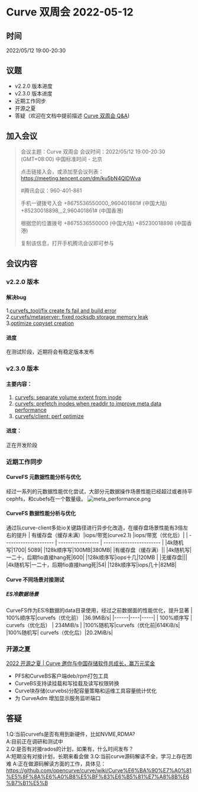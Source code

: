 # Curve 双周会 2022-05-12

## 时间

2022/05/12 19:00-20:30

## 议题
- v2.2.0 版本进度
- v2.3.0 版本进度
- 近期工作同步
- 开源之夏
- 答疑（欢迎在文档中提前描述 [Curve 双周会 Q&A](https://docs.qq.com/doc/DYWlaVGtMclNSR212))

## 加入会议

>会议主题：Curve 双周会
>会议时间：2022/05/12 19:00-20:30 (GMT+08:00) 中国标准时间 - 北京
>
>点击链接入会，或添加至会议列表：
>https://meeting.tencent.com/dm/ku5bN4QlDWva
>
>#腾讯会议：960-401-861
>
>手机一键拨号入会
>+8675536550000,,960401861# (中国大陆)
>+85230018898,,,2,960401861# (中国香港)
>
>根据您的位置拨号
>+8675536550000 (中国大陆)
>+85230018898 (中国香港)
>
>复制该信息，打开手机腾讯会议即可参与

## 会议内容
### v2.2.0 版本
#### 解决bug
1.[curvefs_tool/fix create fs fail and build error](https://github.com/opencurve/curve/pull/1392)  
2.[curvefs/metaserver: fixed rocksdb storage memory leak](https://github.com/opencurve/curve/pull/1395)  
3.[optimize copyset creation](https://github.com/opencurve/curve/pull/1211)
#### 进度
在测试阶段，近期将会有稳定版本发布

### v2.3.0 版本

#### 主要内容：

1. [curvefs: separate volume extent from inode](https://github.com/opencurve/curve/pull/1390/commits/d23f2d0275e27d5a227bdd64f90382164cb38568)
2. [curvefs: prefetch inodes when readdir to improve meta data performance ](https://github.com/opencurve/curve/pull/1329/commits/da30147604d4c4f570660a30a0905c628a097838) 
3. [curvefs/client: perf optimize ](https://github.com/opencurve/curve/pull/1194/commits/10a70c1e9f29ad4acf8b6e2f2bd514603998886d) 


#### 进度：
正在开发阶段



### 近期工作同步
#### CurveFS 元数据性能分析与优化
经过一系列的元数据性能优化尝试，大部分元数据操作场景性能已经超过或者持平cephfs，和cubefs在一个数量级。
![meta_performance.png](./images/meta_performance.png)
#### CurveFS 数据性能分析与优化
通过队curve-client多处io关键路径进行异步化改造，在缓存盘场景性能有3倍左右的提升
| 有缓存盘（缓存未满）|iops/带宽(curve2.1) |iops/带宽（优化后）|
| --------------------- | ----------------- | ------------------------ |
|4k随机写|1700| 5089|
|128k顺序写|100MB|380MB|
|有缓存盘（缓存满）||
|4k随机写|一二十，后期fio直接hang死|600|
|128k顺序写|iops十几|120MB |
|无缓存盘|||
|4k随机写|一二十，后期fio直接hang死|54|
|128k顺序写|iops几十|82MB|
#### Curve 不同场景对接测试
##### ES冷数据场景
CurveFS作为ES冷数据的data目录使用，经过之前数据面的性能优化，提升显著
| 100%顺序写|curvefs（优化前） |36.9MiB/s|
|------|----|-----|
| 100%顺序写 | curvefs（优化后） | 234MiB/s |
|100%随机写|curvefs（优化前|614KiB/s|
|100%随机写| curvefs（优化后）|20.2MiB/s|

### 开源之夏
[2022 开源之夏 | Curve 邀你与中国存储软件共成长，赢万元奖金](https://mp.weixin.qq.com/s/EklEtm_HUeQkicqWcfYbvA)
- PFS和CurveBS客户端deb/rpm打包工具
- CurveBS支持读挂载和写挂载及读写权限转换
- Curve块存储(curvebs)分配容量策略和运维工具容量统计优化
- 为 CurveAdm 增加显示服务监听端口

## 答疑
1.Q:当前curvefs是否有用到新硬件，比如NVME,RDMA?  
  A:目前正在调研和测试中  
2.Q:是否有对接rados的计划，如果有，什么时间发布？  
  A:短期没有对接计划，长期来看会做
3.Q:当前curve源码解读不全，学习上存在困难
  A:正在做源码解读方面的工作，具体见：https://github.com/opencurve/curve/wiki/Curve%E6%BA%90%E7%A0%81%E5%8F%8A%E6%A0%B8%E5%BF%83%E6%B5%81%E7%A8%8B%E6%B7%B1%E5%B
